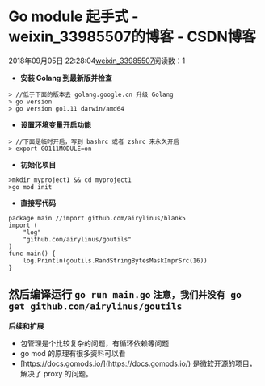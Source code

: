 # Go module 起手式 - weixin_33985507的博客 - CSDN博客
2018年09月05日 22:28:04[weixin_33985507](https://me.csdn.net/weixin_33985507)阅读数：1
- **安装 Golang 到最新版并检查**
```
> //低于下面的版本去 golang.google.cn 升级 Golang
> go version
> go version go1.11 darwin/amd64
```
- **设置环境变量开启功能**
```
> //下面是临时开启，写到 bashrc 或者 zshrc 来永久开启
> export GO111MODULE=on
```
- **初始化项目**
```
>mkdir myproject1 && cd myproject1
>go mod init
```
- **直接写代码**
```
package main //import github.com/airylinus/blank5
import (
    "log"
    "github.com/airylinus/goutils"
)
func main() {
    log.Println(goutils.RandStringBytesMaskImprSrc(16))
}
```
然后编译运行
`go run main.go`
**`注意，我们并没有 go get github.com/airylinus/goutils`**
- 
**后续和扩展**
- 包管理是个比较复杂的问题，有循环依赖等问题
- go mod 的原理有很多资料可以看
- [https://docs.gomods.io/](https://docs.gomods.io/) 是微软开源的项目，解决了 proxy 的问题。
